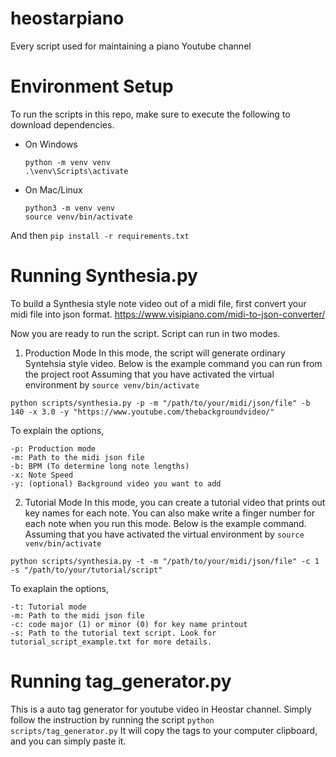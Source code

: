 # heostarpiano
Every script used for maintaining a piano Youtube channel

# Environment Setup
To run the scripts in this repo, make sure to execute the following to download dependencies.
- On Windows
    ```
    python -m venv venv
    .\venv\Scripts\activate
    ```
- On Mac/Linux
    ```
    python3 -m venv venv
    source venv/bin/activate
    ```
And then
    ```
    pip install -r requirements.txt
    ```

# Running Synthesia.py
To build a Synthesia style note video out of a midi file, first convert your midi file into json format. 
https://www.visipiano.com/midi-to-json-converter/

Now you are ready to run the script. Script can run in two modes.
1. Production Mode
In this mode, the script will generate ordinary Syntehsia style video.
Below is the example command you can run from the project root
Assuming that you have activated the virtual environment by ```source venv/bin/activate```
```
python scripts/synthesia.py -p -m "/path/to/your/midi/json/file" -b 140 -x 3.0 -y "https://www.youtube.com/thebackgroundvideo/"
```
To explain the options,
```
-p: Production mode
-m: Path to the midi json file
-b: BPM (To determine long note lengths)
-x: Note Speed
-y: (optional) Background video you want to add
```

2. Tutorial Mode
In this mode, you can create a tutorial video that prints out key names for each note.
You can also make write a finger number for each note when you run this mode.
Below is the example command. Assuming that you have activated the virtual environment by ```source venv/bin/activate```
```
python scripts/synthesia.py -t -m "/path/to/your/midi/json/file" -c 1 -s "/path/to/your/tutorial/script"
```
To exaplain the options,
```
-t: Tutorial mode
-m: Path to the midi json file
-c: code major (1) or minor (0) for key name printout
-s: Path to the tutorial text script. Look for tutorial_script_example.txt for more details.
```

# Running tag_generator.py
This is a auto tag generator for youtube video in Heostar channel.
Simply follow the instruction by running the script ```python scripts/tag_generator.py```
It will copy the tags to your computer clipboard, and you can simply paste it.